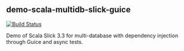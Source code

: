 ## demo-scala-multidb-slick-guice

[![Build Status](https://travis-ci.org/lashchenko/demo-scala-multidb-slick-guice.svg?branch=master)](https://travis-ci.org/lashchenko/demo-scala-multidb-slick-guice)

Demo of Scala Slick 3.3 for multi-database with dependency injection through Guice and async tests.
